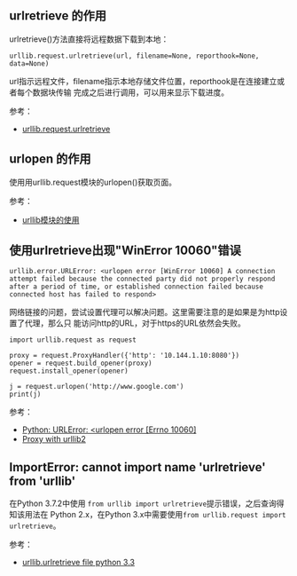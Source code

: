 ## urlretrieve 的作用

urlretrieve()方法直接将远程数据下载到本地：

```
urllib.request.urlretrieve(url, filename=None, reporthook=None, data=None)
```

url指示远程文件，filename指示本地存储文件位置，reporthook是在连接建立或者每个数据块传输
完成之后进行调用，可以用来显示下载进度。

参考：

- [urllib.request.urlretrieve](https://docs.python.org/3.3/library/urllib.request.html)

## urlopen 的作用

使用用urllib.request模块的urlopen()获取页面。


参考：

- [urllib模块的使用](https://www.cnblogs.com/Lands-ljk/p/5447127.html)

## 使用urlretrieve出现"WinError 10060"错误

```
urllib.error.URLError: <urlopen error [WinError 10060] A connection attempt failed because the connected party did not properly respond after a period of time, or established connection failed because connected host has failed to respond>
```

网络链接的问题，尝试设置代理可以解决问题。这里需要注意的是如果是为http设置了代理，那么只
能访问http的URL，对于https的URL依然会失败。

```
import urllib.request as request

proxy = request.ProxyHandler({'http': '10.144.1.10:8080'})
opener = request.build_opener(proxy)
request.install_opener(opener)

j = request.urlopen('http://www.google.com')
print(j)
```

参考：

- [Python: URLError: <urlopen error [Errno 10060]](https://stackoverflow.com/questions/15820739/python-urlerror-urlopen-error-errno-10060)
- [Proxy with urllib2](https://stackoverflow.com/questions/1450132/proxy-with-urllib2)

## ImportError: cannot import name 'urlretrieve' from 'urllib'

在Python 3.7.2中使用 `from urllib import urlretrieve`提示错误，之后查询得知该用法在
Python 2.x，在Python 3.x中需要使用`from urllib.request import urlretrieve`。

参考：

- [urllib.urlretrieve file python 3.3](https://stackoverflow.com/questions/21171718/urllib-urlretrieve-file-python-3-3)
